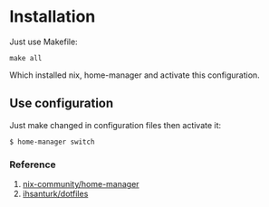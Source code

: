 # Installation

Just use Makefile:

```shell
make all
```

Which installed nix, home-manager and activate this configuration.

## Use configuration

Just make changed in configuration files then activate it:

```shell
$ home-manager switch
```

### Reference

1. [nix-community/home-manager](https://github.com/nix-community/home-manager)
1. [ihsanturk/dotfiles](https://github.com/ihsanturk/dotfiles)

